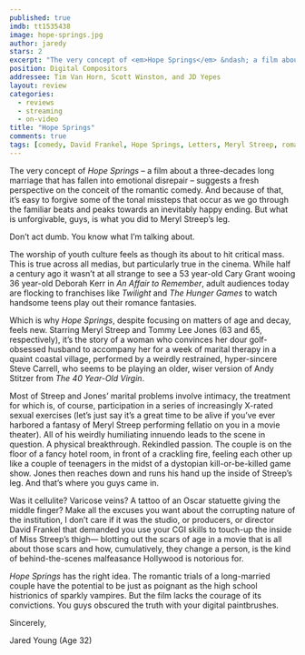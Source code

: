 ```yaml
---
published: true
imdb: tt1535438
image: hope-springs.jpg
author: jaredy 
stars: 2
excerpt: "The very concept of <em>Hope Springs</em> &ndash; a film about a three-decades long marriage that has fallen into emotional disrepair &ndash; suggests a fresh perspective on the conceit of the romantic comedy."
position: Digital Compositors
addressee: Tim Van Horn, Scott Winston, and JD Yepes
layout: review
categories:
  - reviews
  - streaming
  - on-video
title: "Hope Springs"
comments: true
tags: [comedy, David Frankel, Hope Springs, Letters, Meryl Streep, romance, Romantic Comedy, Tommy Lee Jones]
---
```

<p>The very concept of <em>Hope Springs</em> &ndash; a film about a three-decades long marriage that has fallen into emotional disrepair &ndash; suggests a fresh perspective on the conceit of the romantic comedy. And because of that, it&rsquo;s easy to forgive some of the tonal missteps that occur as we go through the familiar beats and peaks towards an inevitably happy ending. But what is unforgivable, guys, is what you did to Meryl Streep&rsquo;s leg.&nbsp;&nbsp;</p>
<p>Don&rsquo;t act dumb. You know what I&rsquo;m talking about.</p>
<p>The worship of youth culture feels as though its about to hit critical mass. This is true across all medias, but particularly true in the cinema. While half a century ago it wasn&rsquo;t at all strange to see a 53 year-old Cary Grant wooing 36 year-old Deborah Kerr in <em>An Affair to Remember</em>, adult audiences today are flocking to franchises like <em>Twilight</em> and <em>The Hunger Games</em> to watch handsome teens play out their romance fantasies.</p>
<p>Which is why <em>Hope Springs</em>, despite focusing on matters of age and decay, feels new. Starring Meryl Streep and Tommy Lee Jones (63 and 65, respectively), it&rsquo;s the story of a woman who convinces her dour golf-obsessed husband to accompany her for a week of marital therapy in a quaint coastal village, performed by a weirdly restrained, hyper-sincere Steve Carrell, who seems to be playing an older, wiser version of Andy Stitzer from <em>The 40 Year-Old Virgin</em>. &nbsp;&nbsp;</p>
<p>Most of Streep and Jones&rsquo; marital problems involve intimacy, the treatment for which is, of course, participation in a series of increasingly X-rated sexual exercises (let&rsquo;s just say it&rsquo;s a great time to be alive if you&rsquo;ve ever harbored a fantasy of Meryl Streep performing fellatio on you in a movie theater). All of his weirdly humiliating innuendo leads to the scene in question. A physical breakthrough. Rekindled passion. The couple is on the floor of a fancy hotel room, in front of a crackling fire, feeling each other up like a couple of teenagers in the midst of a dystopian kill-or-be-killed game show. Jones then reaches down and runs his hand up the inside of Streep&rsquo;s leg. And that&rsquo;s where you guys came in.</p>
<p>Was it cellulite? Varicose veins? A tattoo of an Oscar statuette giving the middle finger? Make all the excuses you want about the corrupting nature of the institution, I don&rsquo;t care if it was the studio, or producers, or director David Frankel that demanded you use your CGI skills to touch-up the inside of Miss Streep&rsquo;s thigh&mdash; blotting out the scars of age in a movie that is all about those scars and how, cumulatively, they change a person, is the kind of behind-the-scenes malfeasance Hollywood is notorious for.</p>
<p><em>Hope Springs</em> has the right idea. The romantic trials of a long-married couple have the potential to be just as poignant as the high school histrionics of sparkly vampires. But the film lacks the courage of its convictions. You guys obscured the truth with your digital paintbrushes.</p>
<p>Sincerely,</p>
<p>Jared Young (Age 32)</p>
